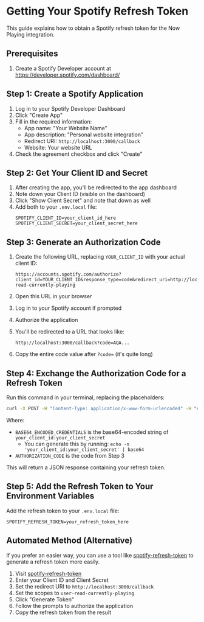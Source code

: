 # Getting Your Spotify Refresh Token

This guide explains how to obtain a Spotify refresh token for the Now Playing integration.

## Prerequisites

1. Create a Spotify Developer account at https://developer.spotify.com/dashboard/

## Step 1: Create a Spotify Application

1. Log in to your Spotify Developer Dashboard
2. Click "Create App"
3. Fill in the required information:
   - App name: "Your Website Name"
   - App description: "Personal website integration"
   - Redirect URI: `http://localhost:3000/callback`
   - Website: Your website URL
4. Check the agreement checkbox and click "Create"

## Step 2: Get Your Client ID and Secret

1. After creating the app, you'll be redirected to the app dashboard
2. Note down your Client ID (visible on the dashboard)
3. Click "Show Client Secret" and note that down as well
4. Add both to your `.env.local` file:
   ```
   SPOTIFY_CLIENT_ID=your_client_id_here
   SPOTIFY_CLIENT_SECRET=your_client_secret_here
   ```

## Step 3: Generate an Authorization Code

1. Create the following URL, replacing `YOUR_CLIENT_ID` with your actual client ID:

   ```
   https://accounts.spotify.com/authorize?client_id=YOUR_CLIENT_ID&response_type=code&redirect_uri=http://localhost:3000/callback&scope=user-read-currently-playing
   ```

2. Open this URL in your browser
3. Log in to your Spotify account if prompted
4. Authorize the application
5. You'll be redirected to a URL that looks like:
   ```
   http://localhost:3000/callback?code=AQA...
   ```
6. Copy the entire code value after `?code=` (it's quite long)

## Step 4: Exchange the Authorization Code for a Refresh Token

Run this command in your terminal, replacing the placeholders:

```bash
curl -X POST -H "Content-Type: application/x-www-form-urlencoded" -H "Authorization: Basic BASE64_ENCODED_CREDENTIALS" -d "grant_type=authorization_code&code=AUTHORIZATION_CODE&redirect_uri=http://localhost:3000/callback" https://accounts.spotify.com/api/token
```

Where:

- `BASE64_ENCODED_CREDENTIALS` is the base64-encoded string of `your_client_id:your_client_secret`
  - You can generate this by running: `echo -n 'your_client_id:your_client_secret' | base64`
- `AUTHORIZATION_CODE` is the code from Step 3

This will return a JSON response containing your refresh token.

## Step 5: Add the Refresh Token to Your Environment Variables

Add the refresh token to your `.env.local` file:

```
SPOTIFY_REFRESH_TOKEN=your_refresh_token_here
```

## Automated Method (Alternative)

If you prefer an easier way, you can use a tool like [spotify-refresh-token](https://spotify-refresh-token.netlify.app/) to generate a refresh token more easily.

1. Visit [spotify-refresh-token](https://spotify-refresh-token.netlify.app/)
2. Enter your Client ID and Client Secret
3. Set the redirect URI to `http://localhost:3000/callback`
4. Set the scopes to `user-read-currently-playing`
5. Click "Generate Token"
6. Follow the prompts to authorize the application
7. Copy the refresh token from the result

